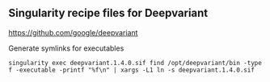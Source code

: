 ## Singularity recipe files for Deepvariant

https://github.com/google/deepvariant

Generate symlinks for executables
```
singularity exec deepvariant.1.4.0.sif find /opt/deepvariant/bin -type f -executable -printf "%f\n" | xargs -L1 ln -s deepvariant.1.4.0.sif
```
